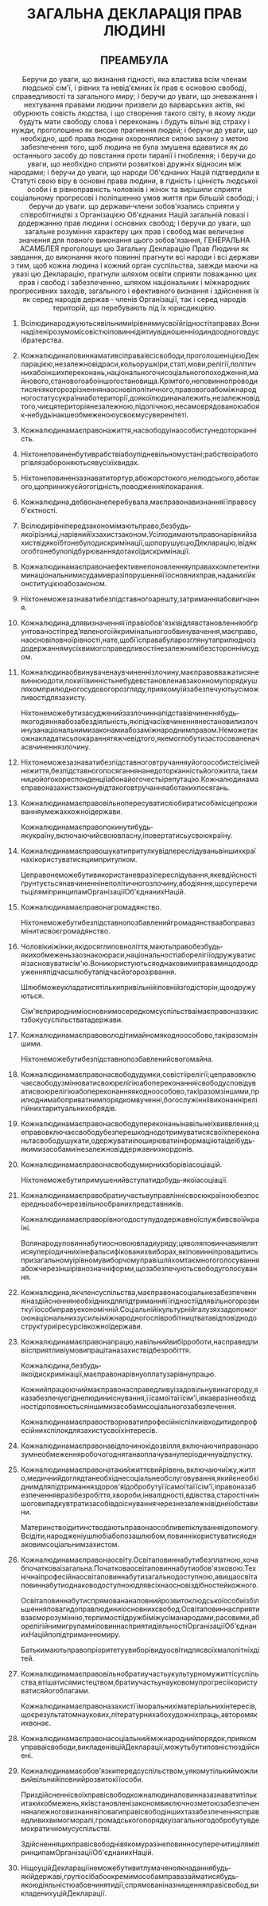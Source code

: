<h1 align='center'>ЗАГАЛЬНА ДЕКЛАРАЦІЯ ПРАВ ЛЮДИНІ</h1>
<h2 align='center'>ПРЕАМБУЛА</h2>
<p align='center'>Беручи до уваги, що визнання гідності, яка властива всім членам людської сім'ї, і рівних та невід'ємних їх прав є основою свободі, справедливості та загального миру; і
беручи до уваги, що зневажання і нехтування правами людини призвели до варварських актів, які обурюють совість людства, і що створення такого світу, в якому люди будуть мати свободу слова і переконань і будуть вільні від страху і нужди, проголошено як високе прагнення людей; і
беручи до уваги, що необхідно, щоб права людини охоронялися силою закону з метою забезпечення того, щоб людина не була змушена вдаватися як до останнього засобу до повстання проти тиранії і гноблення; і
беручи до уваги, що необхідно сприяти розвиткові дружніх відносин між народами; і
беручи до уваги, що народи Об'єднаних Націй підтвердили в Статуті свою віру в основні права людини, в гідність і цінність людської особи і в рівноправність чоловіків і жінок та вирішили сприяти соціальному прогресові і поліпшенню умов життя при більшій свободі; і
беручи до уваги. що держави‐члени зобов'язались сприяти у співробітництві з Організацією Об'єднаних Націй загальній повазі і додержанню прав людини і основних свобод; і
беручи до уваги, що загальне розуміння характеру цих прав і свобод має величезне значення для повного виконання цього зобов'язання,
ГЕНЕРАЛЬНА АСАМБЛЕЯ
проголошує цю Загальну Декларацію Прав Людини як завдання, до виконання якого повинні прагнути всі народи і всі держави з тим, щоб кожна людина і кожний орган суспільства, завжди маючи на увазі цю Декларацію, прагнули шляхом освіти сприяти поважанню цих прав і свобод і забезпеченню, шляхом національних і міжнародних прогресивних заходів, загального і ефективного визнання і здійснення їх як серед народів держав ‐ членів Організації, так і серед народів територій, що перебувають під їх юрисдикцією.</p>
<ol>
  <li>
    <p>Всілюдинароджуютьсявільнимиірівнимиусвоїйгідностітаправах.Вонинаділенірозумомісовістюіповиннідіятиувідношенніодиндоодноговдусібратерства.</p>
  </li>
  <li>
    <p>Кожналюдинаповиннамативсіправаівсісвободи,проголошеніцієюДекларацією,незалежновідраси,кольорушкіри,статі,мови,релігії,політичнихабоіншихпереконань,національногочисоціальногопоходження,майнового,становогоабоіншогостановища.Крімтого,неповиннопроводитисяніякогорозрізненнянаосновіполітичного,правовогоабоміжнародногостатусукраїниаботериторії,доякоїлюдинаналежить,незалежновідтого,чиєцятериторіянезалежною,підопічною,несамоврядованоюабояк‐небудьінакшеобмеженоюусвоємусуверенітеті.</p>
  </li>
  <li>
    <p>Кожналюдинамаєправонажиття,насвободуінаособистунедоторканність.</p>
  </li>
  <li>
    <p>Ніхтонеповиненбутиврабствіабоупідневільномустані;рабствоіработоргівлязабороняютьсявусіхїхвидах.</p>
  </li>
  <li>
    <p>Ніхтонеповинензазнаватитортур,абожорстокого,нелюдського,аботакого,щопринижуєйогогідність,поводженняіпокарання.</p>
  </li>
  <li>
    <p>Кожналюдина,дебвонанеперебувала,маєправонавизнанняїїправосуб'єктності.</p>
  </li>
  <li>
    <p>Всілюдирівніпередзакономімаютьправо,безбудь‐якоїрізниці,нарівнийїхзахистзаконом.Усілюдимаютьправонарівнийзахиствідякоїбтонебулодискримінації,щопорушуєцюДекларацію,івідякогобтонебулопідбурюваннядотакоїдискримінації.</p>
  </li>
  <li>
    <p>Кожналюдинамаєправонаефективнепоновленняуправахкомпетентниминаціональнимисудамивразіпорушенняїїосновнихправ,наданихїйконституцієюабозаконом.</p>
  </li>
  <li>
    <p>Ніхтонеможезазнаватибезпідставногоарешту,затриманняабовигнання.</p>
  </li>
  <li>
    <p>Кожналюдина,длявизначенняїїправіобов'язківідлявстановленняобґрунтованостіпред'явленогоїйкримінальногообвинувачення,маєправо,наосновіповноїрівності,нате,щобїїсправабуларозглянутаприлюдноіздодержаннямусіхвимогсправедливостінезалежнимібезстороннімсудом.</p>
  </li>
  <li>
    <p>Кожналюдинаобвинуваченаувчиненнізлочину,маєправовважатисяневинноюдоти,покиїївинністьнебудевстановленавзаконномупорядкушляхомприлюдногосудовогорозгляду,приякомуїйзабезпечуютьусіможливостідлязахисту.</p>
    <p>Ніхтонеможебутизасудженийзазлочиннапідставівчиненнябудь‐якогодіянняабозабездіяльність,якіпідчасїхвчиненнянестановилизлочинузанаціональнимизаконамиабозаміжнароднимправом.Неможетакожнакладатисьпокараннятяжчевідтого,якемоглобутизастосованеначасвчиненнязлочину.</p>
  </li>
  <li>
    <p>Ніхтонеможезазнаватибезпідставноговтручанняуйогоособистеісімейнежиття,безпідставногопосяганнянанедоторканністьйогожитла,таємницюйогокореспонденціїабонайогочестьірепутацію.Кожналюдинамаєправоназахистзаконувідтакоговтручанняаботакихпосягань.</p>
  </li>
  <li>
    <p>Кожналюдинамаєправовільнопересуватисяіобиратисобімісцепроживанняумежахкожноїдержави.</p>
    <p>Кожналюдинамаєправопокинутибудь‐якукраїну,включаючийсвоювласну,іповертатисьусвоюкраїну.</p>
  </li>
  <li>
    <p>Кожналюдинамаєправошукатипритулкувідпереслідуваньвіншихкраїнахікористуватисяцимпритулком.</p>
    <p>Цеправонеможебутивикористаневразіпереслідування,якевдійсностіґрунтуєтьсянавчиненнінеполітичногозлочину,абодіяння,щосуперечитьціляміпринципамОрганізаціїОб'єднанихНацій.</p>
  </li>
  <li>
    <p>Кожналюдинамаєправонагромадянство.</p>
    <p>Ніхтонеможебутибезпідставнопозбавленийгромадянстваабоправазмінитисвоєгромадянство.</p>
  </li>
  <li>
    <p>Чоловікиіжінки,якідосяглиповноліття,маютьправобезбудь‐якихобмеженьзаознакоюраси,національностіаборелігіїодружуватисяізасновуватисім'ю.Воникористуютьсяоднаковимиправамищодоодруженняпідчасшлюбутапідчасйогорозірвання.</p>
    <p>Шлюбможеукладатисятількипривільнійіповнійзгодісторін,щоодружуються.</p>
    <p>Сім'яєприродниміосновнимосередкомсуспільстваімаєправоназахистзбокусуспільстватадержави.</p>
  </li>
  <li>
    <p>Кожналюдинамаєправоволодітимайномякодноособово,такіразомзіншими.</p>
    <p>Ніхтонеможебутибезпідставнопозбавленийсвогомайна.</p>
  </li>
  <li>
    <p>Кожналюдинамаєправонасвободудумки,совістіірелігії;цеправовключаєсвободузмінюватисвоюрелігіюабопереконанняісвободусповідуватисвоюрелігіюабопереконанняякодноособово,такіразомзіншими,прилюднимабоприватнимпорядкомвученні,богослужінніівиконаннірелігійнихтаритуальнихобрядів.</p>
  </li>
  <li>
    <p>Кожналюдинамаєправонасвободупереконаньінавільнеїхвиявлення;цеправовключаєсвободубезперешкоднодотримуватисясвоїхпереконаньтасвободушукати,одержуватиіпоширюватиінформаціютаідеїбудь‐якимизасобамиінезалежновіддержавнихкордонів.</p>
  </li>
  <li>
    <p>Кожналюдинамаєправонасвободумирнихзборівіасоціацій.</p>
    <p>Ніхтонеможебутипримушенийвступатидобудь‐якоїасоціації.</p>
  </li>
  <li>
    <p>Кожналюдинамаєправобратиучастьвуправліннісвоєюкраїноюбезпосередньоабочерезвільнообранихпредставників.</p>
    <p>Кожналюдинамаєправорівногодоступудодержавноїслужбивсвоїйкраїні.</p>
    <p>Волянародуповиннабутиосновоювладиуряду;цяволяповиннавиявлятисяуперіодичнихінефальсифікованихвиборах,якіповинніпровадитисьпризагальномуірівномувиборчомуправішляхомтаємногоголосуванняабожчерезіншірівнозначніформи,щозабезпечуютьсвободуголосування.</p>
  </li>
  <li>
    <p>Кожналюдина,якчленсуспільства,маєправонасоціальнезабезпеченняіназдійсненнянеобхіднихдляпідтриманняїїгідностіідлявільногорозвиткуїїособиправуекономічній.Соціальнійікультурнійгалузяхзадопомогоюнаціональнихзусильіміжнародногоспівробітництватавідповіднодоструктуриіресурсівкожноїдержави.</p>
  </li>
  <li>
    <p>Кожналюдинамаєправонапрацю,навільнийвибірроботи,насправедливіісприятливіумовипрацітаназахиствідбезробіття.</p>
    <p>Кожналюдина,безбудь‐якоїдискримінації,маєправонарівнуоплатузарівнупрацю.</p>
    <p>Кожнийпрацюючиймаєправонасправедливуізадовільнувинагороду,яказабезпечуєгіднелюдиниіснування,їїсамоїтаїїсім'ї,іякавразінеобхідностідоповнюєтьсяіншимизасобамисоціальногозабезпечення.</p>
    <p>Кожналюдинамаєправостворюватипрофесійніспілкиівходитидопрофесійнихспілокдлязахистусвоїхінтересів.</p>
  </li>
  <li>
    <p>Кожналюдинамаєправонавідпочинокідозвілля,включаючиправонарозумнеобмеженняробочогоднятанаоплачувануперіодичнувідпустку.</p>
  </li>
  <li>
    <p>Кожналюдинамаєправонатакийжиттєвийрівень,включаючиїжу,житло,медичнийдоглядтанеобхіднесоціальнеобслуговування,якийєнеобхіднимдляпідтриманняздоров'яідобробутуїїсамоїтаїїсім'ї,іправоназабезпеченнявразібезробіття,хвороби,інвалідності,вдівства,старостічиіншоговипадкувтратизасобівдоіснуваннячерезнезалежнівіднеїобставини.</p>
    <p>Материнствоідитинстводаютьправонаособливепіклуванняідопомогу.Всідіти,народженіушлюбіабопозашлюбом,повиннікористуватисяоднаковимсоціальнимзахистом.</p>
  </li>
  <li>
    <p>Кожналюдинамаєправонаосвіту.Освітаповиннабутибезплатною,хочабпочатковаізагальна.Початковаосвітаповиннабутиобов'язковою.Технічнаіпрофесійнаосвітаповиннабутизагальнодоступною,авищаосвітаповиннабутиоднаководоступноюдлявсіхнаосновіздібностейкожного.</p>
    <p>Освітаповиннабутиспрямовананаповнийрозвитоклюдськоїособиізбільшенняповагидоправлюдиниіосновнихсвобод.Освітаповиннасприятивзаєморозумінню,терпимостіідружбіміжусіманародами,расовими,аборелігійнимигрупамиіповиннасприятидіяльностіОрганізаціїОб'єднанихНаційпопідтриманнюмиру.</p>
    <p>Батькимаютьправопріоритетуувиборівидуосвітидлясвоїхмалолітніхдітей.</p>
  </li>
  <li>
    <p>Кожналюдинамаєправовільнобратиучастьукультурномужиттісуспільства,втішатисямистецтвом,братиучастьунауковомупрогресіікористуватисяйогоблагами.</p>
    <p>Кожналюдинамаєправоназахистїїморальнихіматеріальнихінтересів,щоєрезультатомнаукових,літературнихабохудожніхпраць,авторомякихвонає.</p>
  </li>
  <li>
    <p>Кожналюдинамаєправонасоціальнийіміжнароднийпорядок,приякомуправаісвободи,викладенівційДекларації,можутьбутиповністюздійснені.</p>
  </li>
  <li>
    <p>Кожналюдинамаєобов'язкипередсуспільством,уякомутількийможливийвільнийіповнийрозвитокїїособи.</p>
    <p>Приздійсненнісвоїхправісвободкожналюдинаповинназазнаватитількитакихобмежень,яківстановленізакономвиключнозметоюзабезпеченняналежноговизнанняіповагиправісвободіншихтазабезпеченнясправедливихвимогморалі,громадськогопорядкуізагальногодобробутувдемократичномусуспільстві.</p>
    <p>ЗдійсненняцихправісвободнівякомуразінеповинносуперечитиціляміпринципамОрганізаціїОб'єднанихНацій.</p>
  </li>
  <li>
    <p>НіщоуційДеклараціїнеможебутивитлумаченоякнаданнябудь‐якійдержаві,групіосібабоокремимособамправазайматисябудь‐якоюдіяльністюабовчинятидії,спрямованіназнищенняправісвобод,викладенихуційДекларації.</p>
  </li>
</ol>